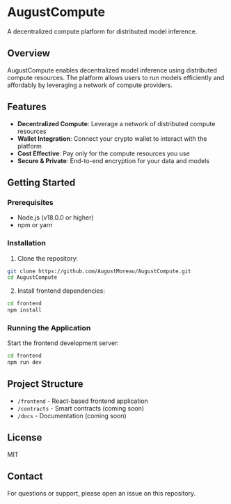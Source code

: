# AugustCompute

A decentralized compute platform for distributed model inference.

## Overview

AugustCompute enables decentralized model inference using distributed compute resources. The platform allows users to run models efficiently and affordably by leveraging a network of compute providers.

## Features

- **Decentralized Compute**: Leverage a network of distributed compute resources
- **Wallet Integration**: Connect your crypto wallet to interact with the platform
- **Cost Effective**: Pay only for the compute resources you use
- **Secure & Private**: End-to-end encryption for your data and models

## Getting Started

### Prerequisites

- Node.js (v18.0.0 or higher)
- npm or yarn

### Installation

1. Clone the repository:
```bash
git clone https://github.com/AugustMoreau/AugustCompute.git
cd AugustCompute
```

2. Install frontend dependencies:
```bash
cd frontend
npm install
```

### Running the Application

Start the frontend development server:
```bash
cd frontend
npm run dev
```

## Project Structure

- `/frontend` - React-based frontend application
- `/contracts` - Smart contracts (coming soon)
- `/docs` - Documentation (coming soon)

## License

MIT

## Contact

For questions or support, please open an issue on this repository. 